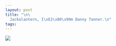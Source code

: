 ```yaml
--- 
layout: post
title: "\n\
  Jackolantern, I\xE2\x80\x99m Danny Tanner.\n"
tags: 
---
```

![](http://25.media.tumblr.com/tumblr_lupypiwP4m1qfupq5o1_1280.png)

